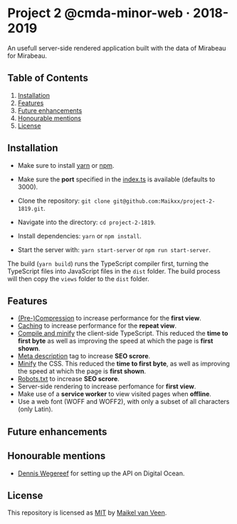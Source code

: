 # Project 2 @cmda-minor-web · 2018-2019

An usefull server-side rendered application built with the data of Mirabeau for Mirabeau.

## Table of Contents

1. [Installation](#Installation)
2. [Features](#Features)
3. [Future enhancements](#Future-enhancements)
4. [Honourable mentions](#Honourable-mentions)
5. [License](#License)

## Installation

* Make sure to install [yarn](https://yarnpkg.com/en/) or [npm](https://www.npmjs.com).
* Make sure the **port** specified in the [index.ts](server/src/index.ts) is available (defaults to 3000).

* Clone the repository: `git clone git@github.com:Maikxx/project-2-1819.git`.
* Navigate into the directory: `cd project-2-1819`.
* Install dependencies: `yarn` or `npm install`.
* Start the server with: `yarn start-server` or `npm run start-server`.

The build (`yarn build`) runs the TypeScript compiler first, turning the TypeScript files into JavaScript files in the `dist` folder.
The build process will then copy the `views` folder to the `dist` folder.

## Features

* [(Pre-)Compression](./server/src/services/decompressionService.ts) to increase performance for the **first view**.
* [Caching](./server/src/services/memoryCache.ts) to increase performance for the **repeat view**.
* [Compile and minify](./gulpfile.js#L24) the client-side TypeScript. This reduced the **time to first byte** as well as improving the speed at which the page is **first shown**.
* [Meta description](./server/src/views/partials/head.ejs#L3) tag to increase **SEO scrore**.
* [Minify](./gulpfile.js#L11) the CSS. This reduced the **time to first byte**, as well as improving the speed at which the page is **first shown**.
* [Robots.txt](./server/public/robots.txt) to increase **SEO scrore**.
* Server-side rendering to increase perfomance for **first view**.
* Make use of a **service worker** to view visited pages when **offline**.
* Use a web font (WOFF and WOFF2), with only a subset of all characters (only Latin).

## Future enhancements

## Honourable mentions

* [Dennis Wegereef](https://github.com/Denniswegereef) for setting up the API on Digital Ocean.

## License

This repository is licensed as [MIT](LICENSE) by [Maikel van Veen](https://github.com/maikxx).